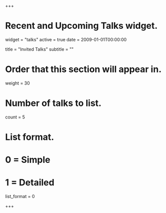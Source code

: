 +++
# Recent and Upcoming Talks widget.
widget = "talks"
active = true
date = 2009-01-01T00:00:00

title = "Invited Talks"
subtitle = ""

# Order that this section will appear in.
weight = 30

# Number of talks to list.
count = 5

# List format.
#   0 = Simple
#   1 = Detailed
list_format = 0

+++

